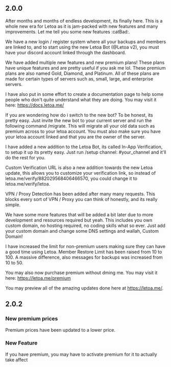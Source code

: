 ## 2.0.0

After months and months of endless development, its finally here. This is a whole new era for Letoa as it is jam-packed with new features and many improvements. Let me tell you some new features :catBad:.

We have a new login / register system where all your backups and members are linked to, and to start using the new Letoa Bot (@Letoa v2), you must have your discord account linked through the dashboard.

We have added multiple new features and new premium plans! These plans have unique features and are pretty useful if you ask me lol. These premium plans are also named Gold, Diamond, and Platinum. All of these plans are made for certain types of servers such as, small, large, and enterprise servers.

I have also put in some effort to create a documentation page to help some people who don't quite understand what they are doing. You may visit it here: https://docs.letoa.me/

If you are wondering how do i switch to the new bot? To be honest, its pretty easy. Just invite the new bot to your current server and run the following command /migrate. This will migrate all your old data such as premium across to your letoa account. You must also make sure you have your letoa account linked and that you are the owner of the server.

I have added a new addition to the Letoa Bot, its called In-App Verification, to setup it up its pretty easy. Just run /setup channel: #your_channel and it'll do the rest for you.

Custom Verification URL is also a new addition towards the new Letoa update, this allows you to customize your verification link, so instead of letoa.me/verify/882029568406466570, you could change it to letoa.me/verify/letoa.

VPN / Proxy Detection has been added after many many requests. This blocks every sort of VPN / Proxy you can think of honestly, and its really simple.

We have some more features that will be added a bit later due to more development and resources required but yeah. This includes you own custom domain, no hosting required, no coding skills what so ever. Just add your custom domain and change some DNS settings and wallah, Custom Domain!

I have increased the limit for non-premium users making sure they can have a good time using Letoa. Member Restore Limit has been raised from 10 to 100. A massive difference, also messages for backups was increased from 10 to 50.

You may also now purchase premium without dming me. You may visit it here: https://letoa.me/premium

You may preview all of the amazing updates done here at https://letoa.me/. 

## 2.0.2

### New premium prices

Premium prices have been updated to a lower price.

### New Feature
If you have premium, you may have to activate premium for it to actually take affect
